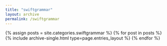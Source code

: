 ```yaml
---
title: "swiftgrammar"
layout: archive
permalink: /swiftgrammar
---
```



{% assign posts = site.categories.swiftgrammar %}
{% for post in posts %} {% include archive-single.html type=page.entries_layout %} {% endfor %}
